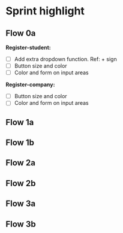 # Sprint highlight

## Flow 0a

**Register-student:**

- [ ] Add extra dropdown function. Ref: + sign
- [ ] Button size and color
- [ ] Color and form on input areas

**Register-company:**

- [ ] Button size and color
- [ ] Color and form on input areas

## Flow 1a

## Flow 1b

## Flow 2a

## Flow 2b

## Flow 3a

## Flow 3b
